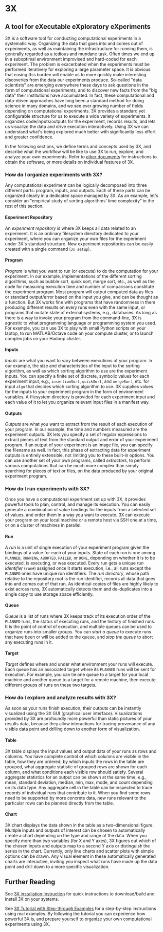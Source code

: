 # <i class="icon-beaker"></i> 3X
## A tool for eXecutable eXploratory eXperiments

3X is a software tool for conducting computational experiments in a systematic way.
Organizing the data that goes into and comes out of experiments, as well as maintaining the infrastructure for running them, is generally regarded as a tedious and mundane task.
Often times we end up in a suboptimal environment improvised and hard-coded for each experiment.
The problem is exacerbated when the experiments must be performed iteratively for exploring a large parameter space.
It is obvious that easing this burden will enable us to more quickly make interesting discoveries from the data our experiments produce.
So-called "data scientists" are emerging everywhere these days to ask questions in the form of computational experiments, and to discover new facts from the "big data" their institutions have accumulated.
In fact, these computational and data-driven approaches have long been a standard method for doing science in many domains, and we see ever growing number of fields depending on computational experiments.
3X provides a standard yet configurable structure for us to execute a wide variety of experiments.
It organizes code/inputs/outputs for the experiment, records results, and lets us visualize the data and drive execution interactively.
Using 3X we can understand what's being explored much better with significantly less effort and greater confidence.


<!--

Computational experiments are everywhere these days.
As data and information abound at every corner of human activity, computational methods are becoming an integral part of our intellectual endeavor.
It became crucial nowadays not just for computer scientists or researchers who deal with computers, but also for all kinds of engineers, physical and life scientists, and even for social scientists to deal with series of experiments that crunch data to discover new knowledge.

However, computational experiments are frequently done in an ad-hoc manner, which seriously undermines their credibility as well as the experimenters' productivity.
Everyone writes his/her own set of scripts for partially automating the execution of runs and retrieval of results.
The produced logs and data are organized in some custom structure that might make sense only to those who are actively engaged in the experiment.
As the experiment evolves, or after a new person joins, or simply after some time passes, such brittle setup is almost always guaranteed to fall apart.
As code for the experiment evolves, its output format usually varies over time and these scripts must catch up with those changes and cope with existing data at the same time, quickly creating a huge maintenance burden.
Unless extraordinary rigor is put into what is often regarded as periphery to one's main problem, ad-hoc setups for experiments make it difficult to not only repeat the whole process but also observe interesting facts from the accumulated experimental results.

*3X* is a software tool that aims to introduce a systematic approach to computational experiments to improve their reliability, while increasing our productivity.
3X provides you a simple, yet flexible, standard structure to organize experiments.
Within such structure, it keeps track of all the detailed records of your runs in an obvious and efficient way, so that anyone can easily inspect individual traces and reproduce the results later.
It comes with a powerful graphical user interface (GUI) that not only visualizes the results of your experiment so far, but lets you also guide it towards a direction that needs more exploration interactively.
Since most of the functions regarding the management of experimental tasks and data are exposed transparently through its command-line interface (CLI), filesystem hierarchy and file formats.
It is very simple to plug existing systems to 3X and automate routine jobs on top of it.

Still, it is very important to understand that conducting a reliable computational experiment remains a challenging problem no matter how advanced the tool you use is.
3X is not a magical tool that automatically systematizes your experiment.
Although it provides important scaffoldings on which you can construct reliable experiments more easily, the credibility of the experiment is ultimately up to how much rigor the experimenter puts into it.
Our hope in building 3X with standard structure and common vocabulary is to make establishing a principle become much easier, and practicing it be less burdensome.

-->

In the following sections, we define terms and concepts used by 3X, and describe what the workflow will be like to use 3X to run, explore, and analyze your own experiments.
Refer to [other documents](#further-reading) for instructions to obtain the software, or more details on individual features of 3X.


### How do I organize experiments with 3X?

Any computational experiment can be logically decomposed into three different parts: program, inputs, and outputs.
Each of these parts can be organized clearly in a dedicated space managed by 3X.
As an example, let's consider an "empirical study of sorting algorithms' time complexity" in the rest of this section.

#### Experiment Repository
An *experiment repository* is where 3X keeps all data related to an experiment.
It is an ordinary filesystem directory dedicated to your experiment, where you can organize your own files for the experiment under 3X's standard structure.
New experiment repositories can be easily created with a single command (`3x setup`).

#### Program
*Program* is what you want to run (or execute) to do the computation for your experiment.
In our example, implementations of the different sorting algorithms, such as bubble sort, quick sort, merge sort, etc., as well as the code for measuring execution time and number of comparisons constitute the experiment program.
Most program will output computed data as files or standard output/error based on the input you give, and can be thought as a function.
But 3X works fine with programs that have randomness in them producing different results on every runs even with the same input, or programs that mutate state of external systems, e.g., databases.
As long as there is a way to invoke your program from the command-line, 3X is agnostic to what programming language or programming system you used.
For example, you can use 3X to play with small Python scripts on your laptop, to run MATLAB/Octave code on your compute cluster, or to launch complex jobs on your Hadoop cluster.

#### Inputs
*Inputs* are what you want to vary between executions of your program.
In our example, the size and characteristics of the input to the sorting algorithm, as well as which sorting algorithm to use are the experiment inputs.
You can specify a finite set of discrete, symbolic values for each experiment input, e.g., `insertionSort`, `quickSort`, and `mergeSort`, etc. for input `algo` that decides which sorting algorithm to use.
3X supplies values for the inputs to your experiment program in the form of environment variables.
A filesystem directory is provided for each experiment input and each value of it to let you organize relevant input files in a manifest way.

#### Outputs
*Outputs* are what you want to extract from the result of each execution of your program.
In our example, the time and numbers measured are the experiment outputs.
3X lets you specify a set of regular expressions to extract pieces of text from the standard output and error of your experiment program.
If an output of your experiment is an image file, you can specify the filename as well.
In fact, this phase of extracting data for experiment outputs is entirely extensible, not limiting you to these built-in options.
You can use another set of your own programs, called *extractors*, to perform various computations that can be much more complex than simply searching for pieces of text or files, on the data produced by your original experiment program.



### How do I run experiments with 3X?

Once you have a computational experiment set up with 3X, it provides powerful tools to plan, control, and manage its execution.
You can easily generate a combination of value bindings for the inputs from a selected set of values, and order them in a way you want to execute.
3X can execute your program on your local machine or a remote host via SSH one at a time, or on a cluster of machines in parallel.

#### Run
A *run* is a unit of single execution of your experiment program given the bindings of a value for each of your inputs.
State of each run is one among `PLANNED`, `RUNNING`, `ABORTED`, `FAILED`, or `DONE`, depending on whether it is to be executed, is executing, or was executed.
Every run gets a unique *run identifier* (`run#`) assigned once it starts execution, i.e., all runs except the `PLANNED` ones have unique run identifiers.
The *run directory*, whose path relative to the repository root is the run identifier, records all data that goes into and comes out of that run.
As identical copies of files are highly likely to exist across runs, 3X automatically detects them and de-duplicates into a single copy to use storage space efficiently.

#### Queue
*Queue* is a list of runs where 3X keeps track of its execution order of the `PLANNED` runs, the status of executing runs, and the history of finished runs.
It is the point of control of execution, and multiple queues can be used to organize runs into smaller groups.
You can *start a queue* to execute runs that have been or will be added to the queue, and *stop the queue* to abort any executing runs in it.

#### Target
*Target* defines where and under what environment your runs will execute.
Each queue has an associated target where its `PLANNED` runs will be sent for execution.
For example, you can tie one queue to a target for your local machine and another queue to a target for a remote machine, then execute different groups of runs on these two targets.



### How do I explore and analyze results with 3X?

As soon as your runs finish execution, their outputs can be instantly visualized using the 3X GUI (graphical user interface).
Visualizations provided by 3X are profoundly more powerful than static pictures of your results data, because they allow interactions for tracing provenance of any visible data point and drilling down to another form of visualization.

#### Table
3X table displays the input values and output data of your runs as rows and columns.
You have complete control of which columns are visible in the table, how they are ordered, by which inputs the rows in the table are grouped, what aggregate statistic of grouped rows are shown for each column, and what conditions each visible row should satisfy.
Several aggregate statistics for an output can be shown at the same time, e.g., mean, standard deviation, median, min, max, mode, and count depending on its data type.
Any aggregate cell in the table can be inspected to trace records of individual runs that contribute to it.
When you find some rows need to be supported by more concrete data, new runs relevant to the particular rows can be planned directly from the table.

#### Chart
3X chart displays the data shown in the table as a two-dimensional figure.
Multiple inputs and outputs of interest can be chosen to automatically create a chart depending on the type and range of the data.
When you specify more than two variables (for X and Y axes), 3X figures out which of the chosen inputs and outputs map to a second Y axis or distinguish the series in the chart.
Currently, only line charts and scatter plots with simple options can be drawn.
Any visual element in these automatically generated charts are interactive, inviting you inspect what runs have made up the data point and drill down to a more specific visualization.



<a id="further-reading"></a>
## Further Reading

See [3X Installation Instruction](docs/install/) for quick instructions to download/build and install 3X on your systems.

See [3X Tutorial with Step-through Examples](docs/tutorial/) for a step-by-step instructions using real examples.
By following the tutorial you can experience how powerful 3X is, and prepare yourself to organize your own computational experiments using 3X.

<!--
* [3X Reference Manual](docs/manual/)
-->

<link rel="stylesheet" type="text/css" href="http://netdna.bootstrapcdn.com/font-awesome/3.0.2/css/font-awesome.css">
